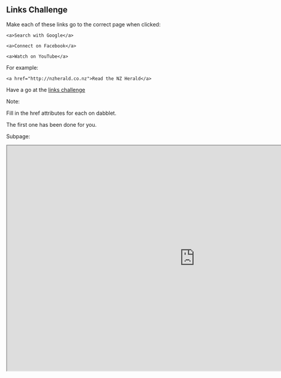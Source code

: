 ## Links Challenge

Make each of these links go to the correct page when clicked:


	<a>Search with Google</a>

	<a>Connect on Facebook</a>

	<a>Watch on YouTube</a>

For example:

	<a href="http://nzherald.co.nz">Read the NZ Herald</a>

Have a go at the [links challenge](http://dabblet.com/gist/30f3c027e95359fbcd7a)<!-- .element: target="_blank" -->




Note:

Fill in the href attributes for each on dabblet.

The first one has been done for you.




Subpage:

<iframe src="http://result.dabblet.com/gist/99f9419025f53cee272c" width="1000" height="600"></iframe>